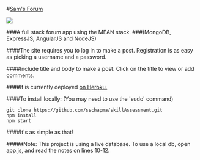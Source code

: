 #[Sam's Forum](https://powerful-shore-29891.herokuapp.com/)

![](http://sschapman.com/img/gifs/reddit-clone.gif)

###A full stack forum app using the MEAN stack.
###(MongoDB, ExpressJS, AngularJS and NodeJS)

####The site requires you to log in to make a post. Registration is as easy as picking a username and a password.

####Include title and body to make a post. Click on the title to view or add comments.

####It is currently deployed [on Heroku.](http://powerful-shore-29891.herokuapp.com/)

####To install locally: (You may need to use the 'sudo' command)

    git clone https://github.com/sschapma/skillAssessment.git
    npm install
    npm start

####It's as simple as that!

#####Note: This project is using a live database. To use a local db, open app.js, and read the notes on lines 10-12.
